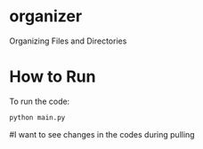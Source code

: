 # organizer
Organizing Files and Directories

# How to Run
To run the code:

```bash
python main.py
```

#I want to see changes in the codes during pulling
